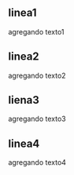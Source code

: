 ## linea1 
agregando texto1
## linea2
agregando texto2
## liena3
agregando texto3
## linea4
agregando texto4
